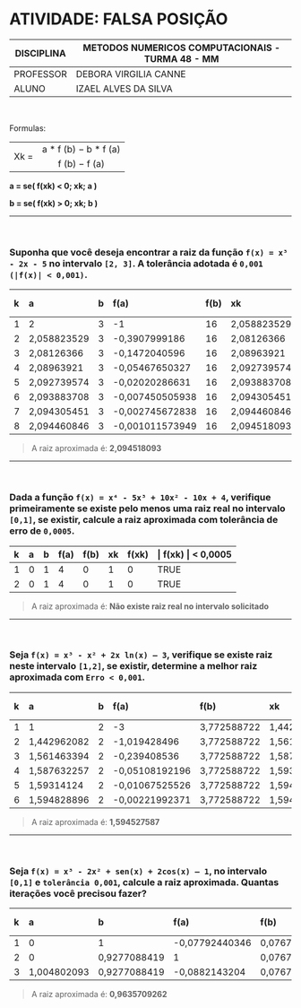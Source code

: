 # ATIVIDADE: FALSA POSIÇÃO

| DISCIPLINA  | METODOS NUMERICOS COMPUTACIONAIS - TURMA 48 - MM  |
|-------------|-------------------------------------------------|
| PROFESSOR   | DEBORA VIRGILIA CANNE                          |
| ALUNO       | IZAEL ALVES DA SILVA                            |

<br>

Formulas:
<table>
  <tr>
    <td rowspan="2">Xk = </td>
    <td align="center">a * f (b) − b * f (a)</td>
  </tr>
  <tr>
    <td align="center">f (b) − f (a)</td>
  </tr>
</table>

**a = se( f(xk) < 0; xk; a )**

**b = se( f(xk) > 0; xk; b )**

---

<br>


### Suponha que você deseja encontrar a raiz da função `f(x) = x³ - 2x - 5` no intervalo `[2, 3]`. A tolerância adotada é `0,001 (|f(x)| < 0,001)`.

| k  | a           | b   | f(a)          | f(b) | xk          | f(xk)           | \| f(xk) \| < E |
|:----|:-------------|:-----|:---------------|:------|:-------------|:------------------|:----------------|
| 1  | 2           | 3   | -1            | 16   | 2,058823529 | -0,3907999186    | FALSE          |
| 2  | 2,058823529 | 3   | -0,3907999186 | 16   | 2,08126366  | -0,1472040596    | FALSE          |
| 3  | 2,08126366  | 3   | -0,1472040596 | 16   | 2,08963921  | -0,05467650327   | FALSE          |
| 4  | 2,08963921  | 3   | -0,05467650327| 16   | 2,092739574 | -0,02020286631   | FALSE          |
| 5  | 2,092739574 | 3   | -0,02020286631| 16   | 2,093883708 | -0,007450505938  | FALSE          |
| 6  | 2,093883708 | 3   | -0,007450505938|16   | 2,094305451 | -0,002745672838  | FALSE          |
| 7  | 2,094305451 | 3   | -0,002745672838|16   | 2,094460846 | -0,001011573949  | FALSE          |
| 8  | 2,094460846 | 3   | -0,001011573949|16   | 2,094518093 | -0,0003726528256 | TRUE           |

> A raiz aproximada é: **2,094518093**

---

<br>

### Dada a função `f(x) = x⁴ - 5x³ + 10x² - 10x + 4`, verifique primeiramente se existe pelo menos uma raiz real no intervalo `[0,1]`, se existir, calcule a raiz aproximada com tolerância de erro de `0,0005`.

| k  | a | b | f(a) | f(b) | xk | f(xk) | \| f(xk) \| < 0,0005 |
|:----|:---|:---|:------|:------|:----|:--------|:--------------------|
| 1  | 0 | 1 | 4    | 0    | 1  | 0      |          TRUE         |
| 2  | 0 | 1 | 4    | 0    | 1  | 0      |         TRUE           |

> A raiz aproximada é: **Não existe raiz real no intervalo solicitado**

---

<br>

### Seja `f(x) = x³ - x² + 2x ln(x) – 3`, verifique se existe raiz neste intervalo `[1,2]`, se existir, determine a melhor raiz aproximada com `Erro < 0,001`.

| k  | a           | b | f(a)         | f(b)        | xk          | f(xk)          |  \| f(xk) \| < E |
|:----|:-------------|:---|:--------------|:-------------|:-------------|:----------------|:----------------|
| 1  | 1           | 2 | -3           | 3,772588722 | 1,442962082 | -1,019428496   | FALSE          |
| 2  | 1,442962082 | 2 | -1,019428496 | 3,772588722 | 1,561463394 | -0,239408536   | FALSE          |
| 3  | 1,561463394 | 2 | -0,239408536 | 3,772588722 | 1,587632257 | -0,05108192196 |  FALSE          |
| 4  | 1,587632257 | 2 | -0,05108192196 | 3,772588722 | 1,59314124 | -0,01067525526 |  FALSE          |
| 5  | 1,59314124  | 2 | -0,01067525526 | 3,772588722 | 1,594828896 | -0,00221992371 |  FALSE          |
| 6  | 1,594828896 | 2 | -0,00221992371 | 3,772588722 | 1,594527587 | -0,00046135498 | TRUE           |

> A raiz aproximada é: **1,594527587**

---

<br>

### Seja `f(x) = x³ - 2x² + sen(x) + 2cos(x) – 1`, no intervalo `[0,1]` e `tolerância 0,001`, calcule a raiz aproximada. Quantas iterações você precisou fazer?

| k  | a          | b          | f(a)          | f(b)          | xk          | f(xk)           |  \| f(xk) \| < E |
|:----|:------------|:------------|:---------------|:---------------|:-------------|:------------------|:----------------|
| 1  | 0          | 1          | -0,07792440346| 0,07672558021 | 0,9277088419| -0,07672558021   | FALSE          |
| 2  | 0          | 0,9277088419| 1             | 0,07672558021 | 1,004802093 | -0,0882143204    |FALSE          |
| 3  | 1,004802093| 0,9277088419| -0,0882143204 | 0,07672558021 | 0,9635709262| 0,0001242716449  |  TRUE           |

> A raiz aproximada é: **0,9635709262**